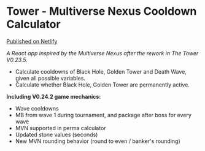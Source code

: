# Tower - Multiverse Nexus Cooldown Calculator

[Published on Netlify](https://mvn.thetower.tools/)

_A React app inspired by the  Multiverse Nexus after the rework in The Tower V0.23.5._

* Calculate cooldowns of Black Hole, Golden Tower and Death Wave, given all possible variables.
* Calculate whether Black Hole, Golden Tower are permanently active.

**Including V0.24.2 game mechanics:**
* Wave cooldowns
* MB from wave 1 during tournament, and package after boss for every wave
* MVN supported in perma calculator
* Updated stone values (seconds)
* New MVN rounding behavior (round to even / banker's rounding)




